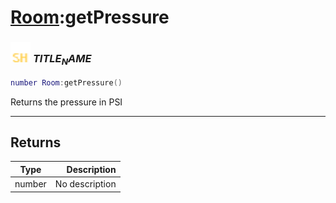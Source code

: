 # [Room](../room/README.md):getPressure

### <img src="../../.gitbook/assets/shared.png" width="32" height="32" /> $TITLE_NAME$

```lua
number Room:getPressure()
```

Returns the pressure in PSI<br>

-----------------
## Returns

| Type   | Description |
| ------ | ----------: |
| number | No description |
